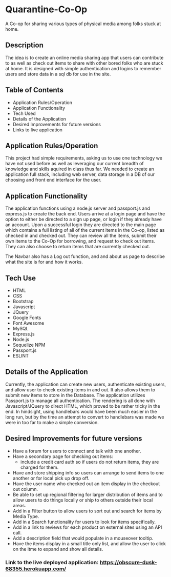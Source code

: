# Quarantine-Co-Op
A Co-op for sharing various types of physical media among folks stuck at home. 

## Description
The idea is to create an online media sharing app that users can contribute to as well as check out items to share with other bored folks who are stuck at home. It is designed with simple authentication and logins to remember users and store data in a sql db for use in the site. 

## Table of Contents
* Application Rules/Operation
* Application Functionality
* Tech Used
* Details of the Application
* Desired Improvements for future versions
* Links to live application

## Application Rules/Operation
This project had simple requirements, asking us to use one technology we have not used before as well as leveraging our current breadth of knowledge and skills aquired in class thus far. We needed to create an application full stack, including web server, data storage in a DB of our choosing and front end interface for the user. 

## Application Functionality

The application functions using a node.js server and passport.js and express.js to create the back end. Users arrive at a login page and have the option to either be directed to a sign up page, or login if they already have an account. Upon a successful login they are directed to the main page which contains a full listing of all of the current items in the Co-op, listed as checked in and checked out. They can review all the items, submit their own items to the Co-Op for borrowing, and request to check out items. They can also choose to return items that are currently checked out. 

The Navbar also has a Log out function, and and about us page to describe what the site is for and how it works. 

## Tech Use

* HTML
* CSS
* Bootstrap
* Javascript
* JQuery
* Google Fonts
* Font Awesome
* MySQL
* Express.js
* Node.js
* Sequelize NPM
* Passport.js
* ESLINT

## Details of the Application
Currently, the application can create new users, authenticate existing users, and allow user to check existing items in and out. It also allows them to submit new items to store in the Database. The application utilizes Passport.js to manage all authentication. The rendering is all done with Javascript/JQuery to direct HTML, which proved to be rather tricky in the end. In hindsight, using handlebars would have been much easier in the long run, but by the time an attempt to convert to handlebars was made we were in too far to make a simple conversion. 

## Desired Improvements for future versions

* Have a forum for users to connect and talk with one another. 
* Have a secondary page for checking out items: 
    * include a credit card auth so if users do not return items, they are charged for them.
* Have and store shipping info so users can arrange to send items to one another or for local pick up drop off.
* Have the user name who checked out an item display in the checkout out column.
* Be able to set up regional filtering for larger distribution of items and to allow users to do things locally or ship to others outside their local areas. 
* Add in a Filter button to allow users to sort out and search for items by Media Type.
* Add in a Search functionality for users to look for items specifically.
* Add in a link to reviews for each product on external sites using an API call.
* Add a description field that would populate in a mouseover tooltip.
* Have the items display in a small title only list, and allow the user to click on the itme to expand and show all details. 

### Link to the live deployed application: https://obscure-dusk-68355.herokuapp.com/
